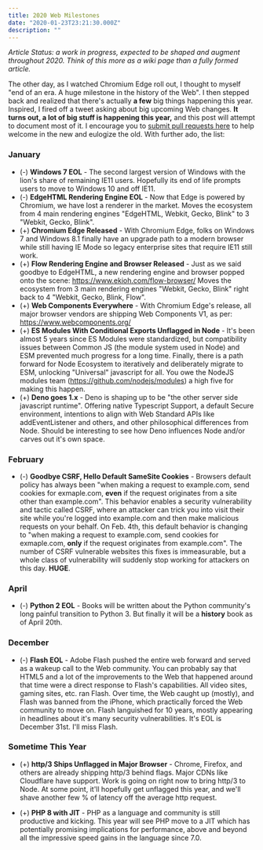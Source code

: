 ```yaml
---
title: 2020 Web Milestones
date: "2020-01-23T23:21:30.000Z"
description: ""
---
```


_Article Status: a work in progress, expected to be shaped and augment throughout 2020. Think of this more as a wiki page than a fully formed article._

The other day, as I watched Chromium Edge roll out, I thought to myself "end of an era. A huge milestone in the history of the Web". I then stepped back and realized that there's actually **a few** big things happening this year. Inspired, I fired off a tweet asking about big upcoming Web changes. **It turns out, a lot of big stuff is happening this year,** and this post will attempt to document most of it. I encourage you to [submit pull requests here](https://github.com/mikesherov/mike.sherov.com/tree/master/content/blog/2020-web-milestones) to help welcome in the new and eulogize the old. With further ado, the list:

### January

* (-) **Windows 7 EOL** - The second largest version of Windows with the lion's share of remaining IE11 users. Hopefully its end of life prompts users to move to Windows 10 and off IE11.
* (-) **EdgeHTML Rendering Engine EOL** - Now that Edge is powered by Chromium, we have lost a renderer in the market. Moves the ecosystem from 4 main rendering engines "EdgeHTML, Webkit, Gecko, Blink" to 3 "Webkit, Gecko, Blink".
* (+) **Chromium Edge Released** - With Chromium Edge, folks on Windows 7 and Windows 8.1 finally have an upgrade path to a modern browser while still having IE Mode so legacy enterprise sites that require IE11 still work.
* (+) **Flow Rendering Engine and Browser Released** - Just as we said goodbye to EdgeHTML, a new rendering engine and browser popped onto the scene: https://www.ekioh.com/flow-browser/ Moves the ecosystem from 3 main rendering engines "Webkit, Gecko, Blink" right back to 4 "Webkit, Gecko, Blink, Flow".
* (+) **Web Components Everywhere** -  With Chromium Edge's release, all major browser vendors are shipping Web Components V1, as per: https://www.webcomponents.org/
* (+) **ES Modules With Conditional Exports Unflagged in Node** - It's been almost 5 years since ES Modules were standardized, but compatibility issues between Common JS (the module system used in Node) and ESM prevented much progress for a long time. Finally, there is a path forward for Node Ecosystem to iteratively and deliberately migrate to ESM, unlocking "Universal" javascript for all. You owe the NodeJS modules team (https://github.com/nodejs/modules) a high five for making this happen.
* (+) **Deno goes 1.x** - Deno is shaping up to be "the other server side javascript runtime". Offering native Typescript Support, a default Secure environment, intentions to align with Web Standard APIs like addEventListener and others, and other philosophical differences from Node. Should be interesting to see how Deno influences Node and/or carves out it's own space.

### February

* (-) **Goodbye CSRF, Hello Default SameSite Cookies** - Browsers default policy has always been "when making a request to example.com, send cookies for exmaple.com, **even** if the request originates from a site other than example.com". This behavior enables a security vulnerability and tactic called CSRF, where an attacker can trick you into visit their site while you're logged into example.com and then make malicious requests on your behalf. On Feb. 4th, this default behavior is changing to "when making a request to example.com, send cookies for exmaple.com, **only** if the request originates from example.com". The number of CSRF vulnerable websites this fixes is immeasurable, but a whole class of vulnerability will suddenly stop working for attackers on this day. **HUGE**.

### April

* (-) **Python 2 EOL** - Books will be written about the Python community's long painful transition to Python 3. But finally it will be a **history** book as of April 20th.

### December

* (-) **Flash EOL** - Adobe Flash pushed the entire web forward and served as a wakeup call to the Web community. You can probably say that HTML5 and a lot of the improvements to the Web that happened around that time were a direct response to Flash's capabilities. All video sites, gaming sites, etc. ran Flash. Over time, the Web caught up (mostly), and Flash was banned from the iPhone, which practically forced the Web community to move on. Flash languished for 10 years, mostly appearing in headlines about it's many security vulnerabilities. It's EOL is December 31st. I'll miss Flash.

### Sometime This Year

* (+) **http/3 Ships Unflagged in Major Browser** - Chrome, Firefox, and others are already shipping http/3 behind flags. Major CDNs like Cloudflare have support. Work is going on right now to bring http/3 to Node. At some point, it'll hopefully get unflagged this year, and we'll shave another few % of latency off the average http request.

* (+) **PHP 8 with JIT** - PHP as a language and community is still productive and kicking. This year will see PHP move to a JIT which has potentially promising implications for performance, above and beyond all the impressive speed gains in the language since 7.0.
